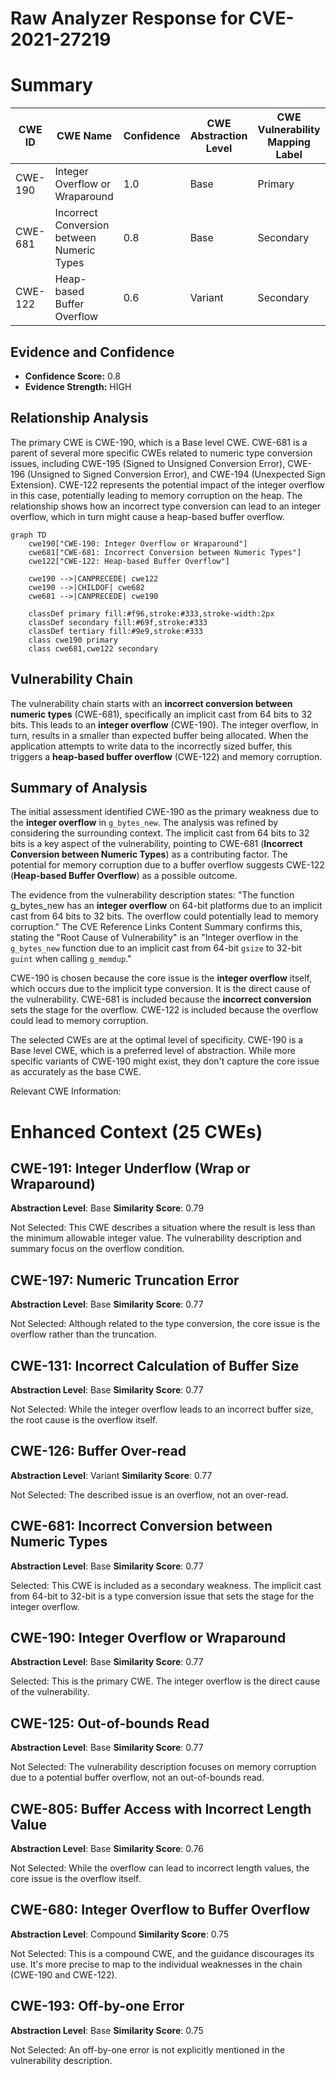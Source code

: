 # Raw Analyzer Response for CVE-2021-27219

# Summary
| CWE ID | CWE Name | Confidence | CWE Abstraction Level | CWE Vulnerability Mapping Label | CWE-Vulnerability Mapping Notes |
|---|---|---|---|---|---|
| CWE-190 | Integer Overflow or Wraparound | 1.0 | Base | Primary | Allowed |
| CWE-681 | Incorrect Conversion between Numeric Types | 0.8 | Base | Secondary | Allowed |
| CWE-122 | Heap-based Buffer Overflow | 0.6 | Variant | Secondary | Allowed |

## Evidence and Confidence

*   **Confidence Score:** 0.8
*   **Evidence Strength:** HIGH

## Relationship Analysis
The primary CWE is CWE-190, which is a Base level CWE. CWE-681 is a parent of several more specific CWEs related to numeric type conversion issues, including CWE-195 (Signed to Unsigned Conversion Error), CWE-196 (Unsigned to Signed Conversion Error), and CWE-194 (Unexpected Sign Extension). CWE-122 represents the potential impact of the integer overflow in this case, potentially leading to memory corruption on the heap. The relationship shows how an incorrect type conversion can lead to an integer overflow, which in turn might cause a heap-based buffer overflow.

```mermaid
graph TD
    cwe190["CWE-190: Integer Overflow or Wraparound"]
    cwe681["CWE-681: Incorrect Conversion between Numeric Types"]
    cwe122["CWE-122: Heap-based Buffer Overflow"]
    
    cwe190 -->|CANPRECEDE| cwe122
    cwe190 -->|CHILDOF| cwe682
    cwe681 -->|CANPRECEDE| cwe190
    
    classDef primary fill:#f96,stroke:#333,stroke-width:2px
    classDef secondary fill:#69f,stroke:#333
    classDef tertiary fill:#9e9,stroke:#333
    class cwe190 primary
    class cwe681,cwe122 secondary
```

## Vulnerability Chain
The vulnerability chain starts with an **incorrect conversion between numeric types** (CWE-681), specifically an implicit cast from 64 bits to 32 bits. This leads to an **integer overflow** (CWE-190). The integer overflow, in turn, results in a smaller than expected buffer being allocated. When the application attempts to write data to the incorrectly sized buffer, this triggers a **heap-based buffer overflow** (CWE-122) and memory corruption.

## Summary of Analysis
The initial assessment identified CWE-190 as the primary weakness due to the **integer overflow** in `g_bytes_new`. The analysis was refined by considering the surrounding context. The implicit cast from 64 bits to 32 bits is a key aspect of the vulnerability, pointing to CWE-681 (**Incorrect Conversion between Numeric Types**) as a contributing factor. The potential for memory corruption due to a buffer overflow suggests CWE-122 (**Heap-based Buffer Overflow**) as a possible outcome.

The evidence from the vulnerability description states: "The function g_bytes_new has an **integer overflow** on 64-bit platforms due to an implicit cast from 64 bits to 32 bits. The overflow could potentially lead to memory corruption." The CVE Reference Links Content Summary confirms this, stating the "Root Cause of Vulnerability" is an "Integer overflow in the `g_bytes_new` function due to an implicit cast from 64-bit `gsize` to 32-bit `guint` when calling `g_memdup`."

CWE-190 is chosen because the core issue is the **integer overflow** itself, which occurs due to the implicit type conversion. It is the direct cause of the vulnerability. CWE-681 is included because the **incorrect conversion** sets the stage for the overflow. CWE-122 is included because the overflow could lead to memory corruption.

The selected CWEs are at the optimal level of specificity. CWE-190 is a Base level CWE, which is a preferred level of abstraction. While more specific variants of CWE-190 might exist, they don't capture the core issue as accurately as the base CWE.

Relevant CWE Information:

# Enhanced Context (25 CWEs)

## CWE-191: Integer Underflow (Wrap or Wraparound)
**Abstraction Level**: Base
**Similarity Score**: 0.79

Not Selected: This CWE describes a situation where the result is less than the minimum allowable integer value. The vulnerability description and summary focus on the overflow condition.

## CWE-197: Numeric Truncation Error
**Abstraction Level**: Base
**Similarity Score**: 0.77

Not Selected: Although related to the type conversion, the core issue is the overflow rather than the truncation.

## CWE-131: Incorrect Calculation of Buffer Size
**Abstraction Level**: Base
**Similarity Score**: 0.77

Not Selected: While the integer overflow leads to an incorrect buffer size, the root cause is the overflow itself.

## CWE-126: Buffer Over-read
**Abstraction Level**: Variant
**Similarity Score**: 0.77

Not Selected: The described issue is an overflow, not an over-read.

## CWE-681: Incorrect Conversion between Numeric Types
**Abstraction Level**: Base
**Similarity Score**: 0.77

Selected: This CWE is included as a secondary weakness. The implicit cast from 64-bit to 32-bit is a type conversion issue that sets the stage for the integer overflow.

## CWE-190: Integer Overflow or Wraparound
**Abstraction Level**: Base
**Similarity Score**: 0.77

Selected: This is the primary CWE. The integer overflow is the direct cause of the vulnerability.

## CWE-125: Out-of-bounds Read
**Abstraction Level**: Base
**Similarity Score**: 0.77

Not Selected: The vulnerability description focuses on memory corruption due to a potential buffer overflow, not an out-of-bounds read.

## CWE-805: Buffer Access with Incorrect Length Value
**Abstraction Level**: Base
**Similarity Score**: 0.76

Not Selected: While the overflow can lead to incorrect length values, the core issue is the overflow itself.

## CWE-680: Integer Overflow to Buffer Overflow
**Abstraction Level**: Compound
**Similarity Score**: 0.75

Not Selected: This is a compound CWE, and the guidance discourages its use. It's more precise to map to the individual weaknesses in the chain (CWE-190 and CWE-122).

## CWE-193: Off-by-one Error
**Abstraction Level**: Base
**Similarity Score**: 0.75

Not Selected: An off-by-one error is not explicitly mentioned in the vulnerability description.